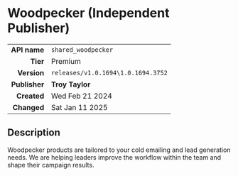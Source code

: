 # Woodpecker (Independent Publisher)
| | |
|-:|-|
|**API name**|`shared_woodpecker`|
|**Tier**|Premium|
|**Version**|`releases/v1.0.1694\1.0.1694.3752`|
|**Publisher**|**Troy Taylor**|
|**Created**|Wed Feb 21 2024|
|**Changed**|Sat Jan 11 2025|

## Description
Woodpecker products are tailored to your cold emailing and lead generation needs. We are helping leaders improve the workflow within the team and shape their campaign results.
